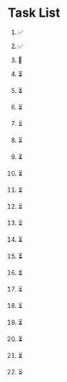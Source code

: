 # Task List

1. ✅ 

2. ✅ 

3. 🔄 

4. ⏳ 

5. ⏳ 

6. ⏳ 

7. ⏳ 

8. ⏳ 

9. ⏳ 

10. ⏳ 

11. ⏳ 

12. ⏳ 

13. ⏳ 

14. ⏳ 

15. ⏳ 

16. ⏳ 

17. ⏳ 

18. ⏳ 

19. ⏳ 

20. ⏳ 

21. ⏳ 

22. ⏳ 


